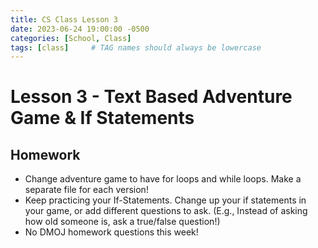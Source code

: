```yaml
---
title: CS Class Lesson 3
date: 2023-06-24 19:00:00 -0500
categories: [School, Class]
tags: [class]     # TAG names should always be lowercase
---
```


# Lesson 3 - Text Based Adventure Game & If Statements

## Homework

- Change adventure game to have for loops and while loops. Make a separate file for each version!
- Keep practicing your If-Statements. Change up your if statements in your game, or add different questions to ask. (E.g., Instead of asking how old someone is, ask a true/false question!)
- No DMOJ homework questions this week! 
